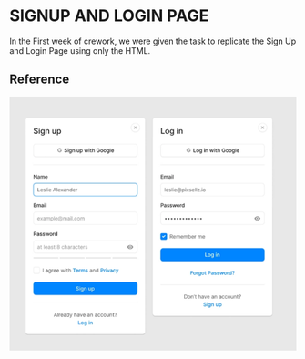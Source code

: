 # SIGNUP AND LOGIN PAGE
In the First week of crework, we were given the task to replicate the Sign Up and Login Page using only the HTML.
## Reference

![Reference image](https://github.com/Shineuptillast/WEB_DEV/blob/main/WEEK_1_TASK_CRE/images/reference_img.png)
